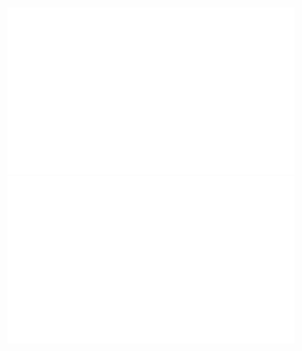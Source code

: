 ![](https://raw.githubusercontent.com/ktarafder/githubstats/master/generated/overview.svg#gh-dark-mode-only)
![](https://raw.githubusercontent.com/ktarafder/githubstats/master/generated/overview.svg#gh-light-mode-only)

<!--
**ktarafder/ktarafder** is a ✨ _special_ ✨ repository because its `README.md` (this file) appears on your GitHub profile.

Here are some ideas to get you started:

- 🔭 I’m currently working on ...
- 🌱 I’m currently learning ...
- 👯 I’m looking to collaborate on ...
- 🤔 I’m looking for help with ...
- 💬 Ask me about ...
- 📫 How to reach me: ...
- 😄 Pronouns: ...
- ⚡ Fun fact: ...
-->
